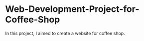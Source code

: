 # Web-Development-Project-for-Coffee-Shop
In this project, I aimed to create a website for coffee shop. 
